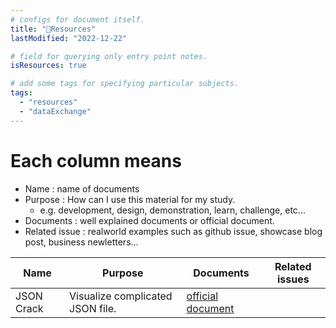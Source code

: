```yaml
---
# configs for document itself.
title: "🚚Resources"
lastModified: "2022-12-22"

# field for querying only entry point notes.
isResources: true

# add some tags for specifying particular subjects.
tags:
  - "resources"
  - "dataExchange"
---
```

# Each column means
- Name : name of documents
- Purpose : How can I use this material for my study.
	- e.g. development, design, demonstration, learn, challenge, etc...
- Documents : well explained documents or official document.
- Related issue : realworld examples such as github issue, showcase blog post, business newletters...

| Name       | Purpose                          | Documents | Related issues |
| ---------- | -------------------------------- | --------- | -------------- |
| JSON Crack | Visualize complicated JSON file. | [official document](https://jsoncrack.com/editor)          |                |
